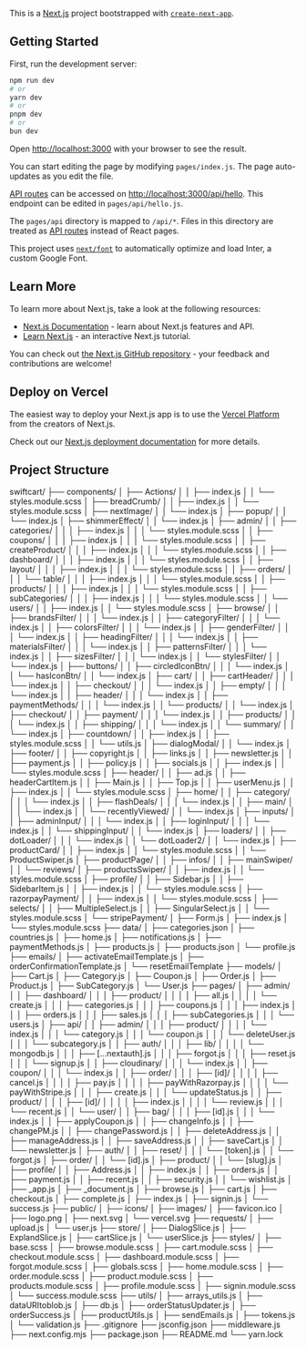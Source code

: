 This is a [Next.js](https://nextjs.org/) project bootstrapped with [`create-next-app`](https://github.com/vercel/next.js/tree/canary/packages/create-next-app).

## Getting Started

First, run the development server:

```bash
npm run dev
# or
yarn dev
# or
pnpm dev
# or
bun dev
```

Open [http://localhost:3000](http://localhost:3000) with your browser to see the result.

You can start editing the page by modifying `pages/index.js`. The page auto-updates as you edit the file.

[API routes](https://nextjs.org/docs/api-routes/introduction) can be accessed on [http://localhost:3000/api/hello](http://localhost:3000/api/hello). This endpoint can be edited in `pages/api/hello.js`.

The `pages/api` directory is mapped to `/api/*`. Files in this directory are treated as [API routes](https://nextjs.org/docs/api-routes/introduction) instead of React pages.

This project uses [`next/font`](https://nextjs.org/docs/basic-features/font-optimization) to automatically optimize and load Inter, a custom Google Font.

## Learn More

To learn more about Next.js, take a look at the following resources:

- [Next.js Documentation](https://nextjs.org/docs) - learn about Next.js features and API.
- [Learn Next.js](https://nextjs.org/learn) - an interactive Next.js tutorial.

You can check out [the Next.js GitHub repository](https://github.com/vercel/next.js/) - your feedback and contributions are welcome!

## Deploy on Vercel

The easiest way to deploy your Next.js app is to use the [Vercel Platform](https://vercel.com/new?utm_medium=default-template&filter=next.js&utm_source=create-next-app&utm_campaign=create-next-app-readme) from the creators of Next.js.

Check out our [Next.js deployment documentation](https://nextjs.org/docs/deployment) for more details.

## Project Structure


swiftcart/
├── components/
│ ├── Actions/
│ │ ├── index.js
│ │ └── styles.module.scss
│ ├── breadCrumb/
│ │ ├── index.js
│ │ └── styles.module.scss
│ ├── nextImage/
│ │ └── index.js
│ ├── popup/
│ │ └── index.js
│ ├── shimmerEffect/
│ │ └── index.js
│ ├── admin/
│ │ ├── categories/
│ │ │ ├── index.js
│ │ │ └── styles.module.scss
│ │ ├── coupons/
│ │ │ ├── index.js
│ │ │ └── styles.module.scss
│ │ ├── createProduct/
│ │ │ ├── index.js
│ │ │ └── styles.module.scss
│ │ ├── dashboard/
│ │ │ ├── index.js
│ │ │ └── styles.module.scss
│ │ ├── layout/
│ │ │ ├── index.js
│ │ │ └── styles.module.scss
│ │ ├── orders/
│ │ │ └── table/
│ │ │ ├── index.js
│ │ │ └── styles.module.scss
│ │ ├── products/
│ │ │ ├── index.js
│ │ │ └── styles.module.scss
│ │ ├── subCategories/
│ │ │ ├── index.js
│ │ │ └── styles.module.scss
│ │ └── users/
│ │ ├── index.js
│ │ └── styles.module.scss
│ ├── browse/
│ │ ├── brandsFilter/
│ │ │ └── index.js
│ │ ├── categoryFilter/
│ │ │ └── index.js
│ │ ├── colorsFilter/
│ │ │ └── index.js
│ │ ├── genderFilter/
│ │ │ └── index.js
│ │ ├── headingFilter/
│ │ │ └── index.js
│ │ ├── materialsFilter/
│ │ │ └── index.js
│ │ ├── patternsFilter/
│ │ │ └── index.js
│ │ ├── sizesFilter/
│ │ │ └── index.js
│ │ └── stylesFilter/
│ │ └── index.js
│ ├── buttons/
│ │ ├── circledIconBtn/
│ │ │ └── index.js
│ │ └── hasIconBtn/
│ │ └── index.js
│ ├── cart/
│ │ ├── cartHeader/
│ │ │ └── index.js
│ │ ├── checkout/
│ │ │ └── index.js
│ │ ├── empty/
│ │ │ └── index.js
│ │ ├── header/
│ │ │ └── index.js
│ │ ├── paymentMethods/
│ │ │ └── index.js
│ │ └── products/
│ │ └── index.js
│ ├── checkout/
│ │ ├── payment/
│ │ │ └── index.js
│ │ ├── products/
│ │ │ └── index.js
│ │ ├── shipping/
│ │ │ └── index.js
│ │ └── summary/
│ │ └── index.js
│ ├── countdown/
│ │ ├── index.js
│ │ ├── styles.module.scss
│ │ └── utils.js
│ ├── dialogModal/
│ │ └── index.js
│ ├── footer/
│ │ ├── copyright.js
│ │ ├── links.js
│ │ ├── newsletter.js
│ │ ├── payment.js
│ │ ├── policy.js
│ │ ├── socials.js
│ │ ├── index.js
│ │ └── styles.module.scss
│ ├── header/
│ │ ├── ad.js
│ │ ├── headerCartItem.js
│ │ ├── Main.js
│ │ ├── Top.js
│ │ ├── userMenu.js
│ │ ├── index.js
│ │ └── styles.module.scss
│ ├── home/
│ │ ├── category/
│ │ │ └── index.js
│ │ ├── flashDeals/
│ │ │ └── index.js
│ │ ├── main/
│ │ │ └── index.js
│ │ └── recentlyViewed/
│ │ └── index.js
│ ├── inputs/
│ │ ├── adminInput/
│ │ │ └── index.js
│ │ ├── loginInput/
│ │ │ └── index.js
│ │ └── shippingInput/
│ │ └── index.js
│ ├── loaders/
│ │ ├── dotLoader/
│ │ │ └── index.js
│ │ └── dotLoader2/
│ │ └── index.js
│ ├── productCard/
│ │ ├── index.js
│ │ └── styles.module.scss
│ │ └── ProductSwiper.js
│ ├── productPage/
│ │ ├── infos/
│ │ ├── mainSwiper/
│ │ └── reviews/
│ ├── productsSwiper/
│ │ ├── index.js
│ │ └── styles.module.scss
│ ├── profile/
│ │ ├── Sidebar.js
│ │ ├── SidebarItem.js
│ │ ├── index.js
│ │ └── styles.module.scss
│ ├── razorpayPayment/
│ │ ├── index.js
│ │ └── styles.module.scss
│ ├── selects/
│ │ ├── MultipleSelect.js
│ │ ├── SingularSelect.js
│ │ └── styles.module.scss
│ └── stripePayment/
│ ├── Form.js
│ ├── index.js
│ └── styles.module.scss
├── data/
│ ├── categories.json
│ ├── countries.js
│ ├── home.js
│ ├── notifications.js
│ ├── paymentMethods.js
│ ├── products.js
│ ├── products.json
│ └── profile.js
├── emails/
│ ├── activateEmailTemplate.js
│ ├── orderConfirmationTemplate.js
│ └── resetEmailTemplate
├── models/
│ ├── Cart.js
│ ├── Category.js
│ ├── Coupon.js
│ ├── Order.js
│ ├── Product.js
│ ├── SubCategory.js
│ └── User.js
├── pages/
│ ├── admin/
│ │ ├── dashboard/
│ │ │ ├── product/
│ │ │ │ ├── all.js
│ │ │ │ └── create.js
│ │ │ ├── categories.js
│ │ │ ├── coupons.js
│ │ │ ├── index.js
│ │ │ ├── orders.js
│ │ │ ├── sales.js
│ │ │ ├── subCategories.js
│ │ │ └── users.js
│ ├── api/
│ │ ├── admin/
│ │ │ ├── product/
│ │ │ │ └── index.js
│ │ │ └── category.js
│ │ │ └── coupon.js
│ │ │ └── deleteUser.js
│ │ │ └── subcategory.js
│ │ ├── auth/
│ │ │ ├── lib/
│ │ │ │ └── mongodb.js
│ │ │ ├── [...nextauth].js
│ │ │ ├── forgot.js
│ │ │ ├── reset.js
│ │ │ └── signup.js
│ │ ├── cloudinary/
│ │ │ └── index.js
│ │ ├── coupon/
│ │ │ └── index.js
│ │ ├── order/
│ │ │ ├── [id]/
│ │ │ │ ├── cancel.js
│ │ │ │ ├── pay.js
│ │ │ │ ├── payWithRazorpay.js
│ │ │ │ └── payWithStripe.js
│ │ │ ├── create.js
│ │ │ └── updateStatus.js
│ │ ├── product/
│ │ │ ├── [id]/
│ │ │ │ ├── index.js
│ │ │ │ └── review.js
│ │ │ └── recent.js
│ │ └── user/
│ │ ├── bag/
│ │ │ ├── [id].js
│ │ │ └── index.js
│ │ ├── applyCoupon.js
│ │ ├── changeInfo.js
│ │ ├── changePM.js
│ │ ├── changePassword.js
│ │ ├── deleteAddress.js
│ │ ├── manageAddress.js
│ │ ├── saveAddress.js
│ │ ├── saveCart.js
│ │ └── newsletter.js
│ ├── auth/
│ │ ├── reset/
│ │ │ └── [token].js
│ │ └── forgot.js
│ ├── order/
│ │ └── [id].js
│ ├── product/
│ │ └── [slug].js
│ ├── profile/
│ │ ├── Address.js
│ │ ├── index.js
│ │ ├── orders.js
│ │ ├── payment.js
│ │ ├── recent.js
│ │ ├── security.js
│ │ └── wishlist.js
│ ├── \_app.js
│ ├── \_document.js
│ ├── browse.js
│ ├── cart.js
│ ├── checkout.js
│ ├── complete.js
│ ├── index.js
│ ├── signin.js
│ └── success.js
├── public/
│ ├── icons/
│ ├── images/
│ ├── favicon.ico
│ ├── logo.png
│ ├── next.svg
│ └── vercel.svg
├── requests/
│ ├── upload.js
│ └── user.js
├── store/
│ ├── DialogSlice.js
│ ├── ExplandSlice.js
│ ├── cartSlice.js
│ └── userSlice.js
├── styles/
│ ├── base.scss
│ ├── browse.module.scss
│ ├── cart.module.scss
│ ├── checkout.module.scss
│ ├── dashboard.module.scss
│ ├── forgot.module.scss
│ ├── globals.scss
│ ├── home.module.scss
│ ├── order.module.scss
│ ├── product.module.scss
│ ├── products.module.scss
│ ├── profile.module.scss
│ ├── signin.module.scss
│ └── success.module.scss
├── utils/
│ ├── arrays_utils.js
│ ├── dataURItoblob.js
│ ├── db.js
│ ├── orderStatusUpdater.js
│ ├── orderSuccess.js
│ ├── productUtils.js
│ ├── sendEmails.js
│ ├── tokens.js
│ └── validation.js
├── .gitignore
├── jsconfig.json
├── middleware.js
├── next.config.mjs
├── package.json
├── README.md
└── yarn.lock
